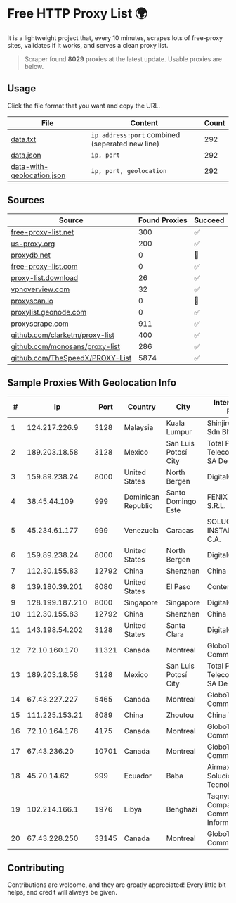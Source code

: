 
# Free HTTP Proxy List 🌍

It is a lightweight project that, every 10 minutes, scrapes lots of free-proxy sites, validates if it works, and serves a clean proxy list.


> Scraper found **8029** proxies at the latest update. Usable proxies are below.

## Usage

Click the file format that you want and copy the URL.


|File|Content|Count|
|----|-------|-----|
|[data.txt](https://raw.githubusercontent.com/themiralay/Proxy-List-World/master/data.txt)|`ip_address:port` combined (seperated new line)|292|
|[data.json](https://raw.githubusercontent.com/themiralay/Proxy-List-World/master/data.json)|`ip, port`|292|
|[data-with-geolocation.json](https://raw.githubusercontent.com/themiralay/Proxy-List-World/master/data-with-geolocation.json)|`ip, port, geolocation`|292|

## Sources

|Source|Found Proxies|Succeed|
|------|-------------|-------|
|[free-proxy-list.net](https://free-proxy-list.net)|300|✅|
|[us-proxy.org](https://www.us-proxy.org)|200|✅|
|[proxydb.net](http://proxydb.net)|0|🚫|
|[free-proxy-list.com](https://free-proxy-list.com/?page=&port=&type%5B%5D=http&type%5B%5D=https&up_time=0&search=Search)|0|✅|
|[proxy-list.download](https://www.proxy-list.download/HTTP)|26|✅|
|[vpnoverview.com](https://vpnoverview.com/privacy/anonymous-browsing/free-proxy-servers)|32|✅|
|[proxyscan.io](https://www.proxyscan.io)|0|🚫|
|[proxylist.geonode.com](https://proxylist.geonode.com/api/proxy-list?limit=300&page=1&sort_by=lastChecked&sort_type=desc&protocols=http,https)|0|✅|
|[proxyscrape.com](https://api.proxyscrape.com/v2/?request=displayproxies&protocol=http&timeout=10000&country=all&ssl=all&anonymity=all)|911|✅|
|[github.com/clarketm/proxy-list](https://raw.githubusercontent.com/clarketm/proxy-list/master/proxy-list-raw.txt)|400|✅|
|[github.com/monosans/proxy-list](https://raw.githubusercontent.com/monosans/proxy-list/main/proxies/http.txt)|286|✅|
|[github.com/TheSpeedX/PROXY-List](https://raw.githubusercontent.com/TheSpeedX/PROXY-List/master/http.txt)|5874|✅|


## Sample Proxies With Geolocation Info

|#|Ip|Port|Country|City|Internet Service Provider|
|-|--|----|-------|----|-------------------------|
|1|124.217.226.9|3128|Malaysia|Kuala Lumpur|Shinjiru Technology Sdn Bhd|
|2|189.203.18.58|3128|Mexico|San Luis Potosí City|Total Play Telecomunicaciones SA De CV|
|3|159.89.238.24|8000|United States|North Bergen|DigitalOcean, LLC|
|4|38.45.44.109|999|Dominican Republic|Santo Domingo Este|FENIX NETWORKS, S.R.L.|
|5|45.234.61.177|999|Venezuela|Caracas|SOLUCIONES INSTALRED CH&C C.A.|
|6|159.89.238.24|8000|United States|North Bergen|DigitalOcean, LLC|
|7|112.30.155.83|12792|China|Shenzhen|China Mobile|
|8|139.180.39.201|8080|United States|El Paso|Conterra|
|9|128.199.187.210|8000|Singapore|Singapore|DigitalOcean, LLC|
|10|112.30.155.83|12792|China|Shenzhen|China Mobile|
|11|143.198.54.202|3128|United States|Santa Clara|DigitalOcean, LLC|
|12|72.10.160.170|11321|Canada|Montreal|GloboTech Communications|
|13|189.203.18.58|3128|Mexico|San Luis Potosí City|Total Play Telecomunicaciones SA De CV|
|14|67.43.227.227|5465|Canada|Montreal|GloboTech Communications|
|15|111.225.153.21|8089|China|Zhoutou|China Telecom|
|16|72.10.164.178|4175|Canada|Montreal|GloboTech Communications|
|17|67.43.236.20|10701|Canada|Montreal|GloboTech Communications|
|18|45.70.14.62|999|Ecuador|Baba|Airmaxtelecom Soluciones Tecnologicas S.A|
|19|102.214.166.1|1976|Libya|Benghazi|Taqnyat Aljeel Company Communication and Information|
|20|67.43.228.250|33145|Canada|Montreal|GloboTech Communications|



## Contributing

Contributions are welcome, and they are greatly appreciated! Every
little bit helps, and credit will always be given.

